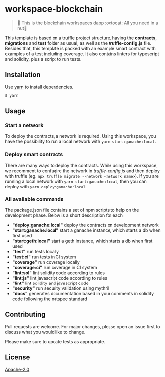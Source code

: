 # workspace-blockchain

> :herb: This is the blockchain workspaces dapp :octocat: All you need in a nut:shell:

This template is based on a truffle project structure, having the **contracts**, **migrations** and **test** folder as usual, as well as the **truffle-config.js** file. Besides that, this template is packed with an example smart contract with examples of a test including coverage. It also contains linters for typescript and solidity, plus a script to run tests.

## Installation

Use [yarn](https://yarnpkg.com) to install dependencies.

```bash
$ yarn
```

## Usage

### Start a network

To deploy the contracts, a network is required. Using this workspace, you have the possibility to run a local network with `yarn start:ganache:local`.

### Deploy smart contracts

There are many ways to deploy the contracts. While using this workspace, we recomment to confugire the network in *truffle-config.js* and then deploy with truffle (eg. `npx truffle migrate --network <network name>`). If you are running a local network with `yarn start:ganache:local`, then you can deploy with `yarn deploy:ganache:local`.

### All available commands

The package.json file contains a set of npm scripts to help on the development phase. Below is a short description for each
* **"deploy:ganache:local"** deploy the contracts on development network
* **"start:ganache:local"** start a ganache instance, which starts a db when first used
* **"start:geth:local"** start a geth instance, which starts a db when first used
* **"test"** run tests locally
* **"test:ci"** run tests in CI system
* **"coverage"** run coverage locally
* **"coverage:ci"** run coverage in CI system
* **"lint:sol"** lint solidity code according to rules
* **"lint:js"** lint javascript code according to rules
* **"lint"** lint solidity and javascript code
* **"security"** run security validation using mythril
* **"docs"** generates documentation based in your comments in solidity code following the natspec standard

## Contributing
Pull requests are welcome. For major changes, please open an issue first to discuss what you would like to change.

Please make sure to update tests as appropriate.

## License
[Apache-2.0](LICENSE)
